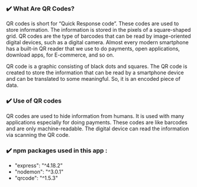 ### :heavy_check_mark: What Are QR Codes?
QR codes is short for “Quick Response code”. These codes are used to store information. The information is stored in the pixels of a square-shaped grid. QR codes are the type of barcodes that can be read by image-oriented digital devices, such as a digital camera. Almost every modern smartphone has a built-in QR reader that we use to do payments, open applications, download apps, for E-commerce, and so on.

QR code is a graphic consisting of black dots and squares. The QR code is created to store the information that can be read by a smartphone device and can be translated to some meaningful. So, it is an encoded piece of data.

### :heavy_check_mark: Use of QR codes
QR codes are used to hide information from humans. It is used with many applications especially for doing payments. These codes are like barcodes and are only machine-readable. The digital device can read the information via scanning the QR code.

### :heavy_check_mark: npm packages used in this app :
- "express": "^4.18.2"
- "nodemon": "^3.0.1"
- "qrcode":  "^1.5.3"